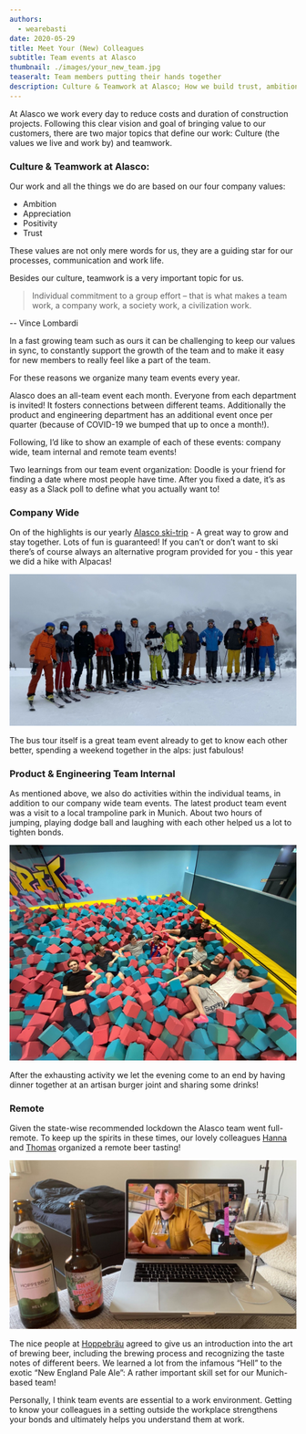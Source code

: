 ```yaml
---
authors:
  - wearebasti
date: 2020-05-29
title: Meet Your (New) Colleagues
subtitle: Team events at Alasco
thumbnail: ./images/your_new_team.jpg
teaseralt: Team members putting their hands together
description: Culture & Teamwork at Alasco; How we build trust, ambition, positivity and appreciation through team events and social gatherings.
---
```


At Alasco we work every day to reduce costs and duration of construction projects. Following this clear vision and goal of bringing value to our customers, there are two major topics that define our work: Culture (the values we live and work by) and teamwork.

### Culture & Teamwork at Alasco:

Our work and all the things we do are based on our four company values:

- Ambition
- Appreciation
- Positivity
- Trust

These values are not only mere words for us, they are a guiding star for our processes, communication and work life.

Besides our culture, teamwork is a very important topic for us.

> Individual commitment to a group effort – that is what makes a team work, a company work, a society work, a civilization work.

-- Vince Lombardi

In a fast growing team such as ours it can be challenging to keep our values in sync, to constantly support the growth of the team and to make it easy for new members to really feel like a part of the team.

For these reasons we organize many team events every year.

Alasco does an all-team event each month. Everyone from each department is invited! It fosters connections between different teams. Additionally the product and engineering department has an additional event once per quarter (because of COVID-19 we bumped that up to once a month!).

Following, I’d like to show an example of each of these events: company wide, team internal and remote team events!

Two learnings from our team event organization:
Doodle is your friend for finding a date where most people have time. After you fixed a date, it’s as easy as a Slack poll to define what you actually want to!

### Company Wide

On of the highlights is our yearly [Alasco ski-trip](https://www.linkedin.com/posts/alasco-software_teamalasco-skitrip-alascoonsnow-activity-6642799752998080513-l8uL) - A great way to grow and stay together. Lots of fun is guaranteed! If you can’t or don’t want to ski there’s of course always an alternative program provided for you - this year we did a hike with Alpacas!

![A couple of Alascians skiing](./images/team_event_skitrip.jpg "A couple of Alascians skiing")

The bus tour itself is a great team event already to get to know each other better, spending a weekend together in the alps: just fabulous!

### Product & Engineering Team Internal

As mentioned above, we also do activities within the individual teams, in addition to our company wide team events. The latest product team event was a visit to a local trampoline park in Munich. About two hours of jumping, playing dodge ball and laughing with each other helped us a lot to tighten bonds.

![Relaxing in the trampolin park](./images/team_event_trampolin.jpg "Relaxing in the trampolin park")

After the exhausting activity we let the evening come to an end by having dinner together at an artisan burger joint and sharing some drinks!

### Remote

Given the state-wise recommended lockdown the Alasco team went full-remote. To keep up the spirits in these times, our lovely colleagues [Hanna](https://www.linkedin.com/in/hannakoepff/) and [Thomas](https://www.linkedin.com/in/tplatiel/) organized a remote beer tasting!

![Remote beer tasting](./images/team_event_beer.jpg "Remote beer tasting")

The nice people at [Hoppebräu](https://www.hoppebraeu.de/en) agreed to give us an introduction into the art of brewing beer, including the brewing process and recognizing the taste notes of different beers. We learned a lot from the infamous “Hell” to the exotic “New England Pale Ale”: A rather important skill set for our Munich-based team!

Personally, I think team events are essential to a work environment. Getting to know your colleagues in a setting outside the workplace strengthens your bonds and ultimately helps you understand them at work.

